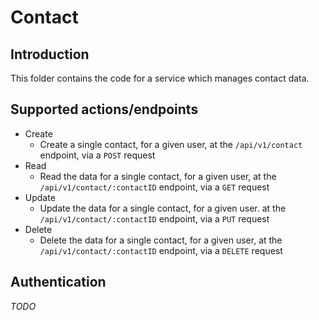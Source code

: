 # Contact

## Introduction

This folder contains the code for a service which manages contact data.

## Supported actions/endpoints

* Create
  * Create a single contact, for a given user, at the `/api/v1/contact` endpoint, via a `POST` request
* Read
  * Read the data for a single contact, for a given user, at the `/api/v1/contact/:contactID` endpoint, via a `GET` request
* Update
  * Update the data for a single contact, for a given user. at the `/api/v1/contact/:contactID` endpoint, via a `PUT` request
* Delete
  * Delete the data for a single contact, for a given user, at the `/api/v1/contact/:contactID` endpoint, via a `DELETE` request

## Authentication

*TODO*